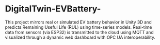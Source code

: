 # DigitalTwin-EVBattery-
This project mirrors real or simulated EV battery behavior in Unity 3D and predicts Remaining Useful Life (RUL) using time-series models. Real-time data from sensors (via ESP32) is transmitted to the cloud using MQTT and visualized through a dynamic web dashboard with OPC UA interoperability.

